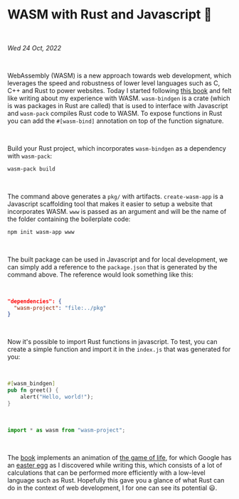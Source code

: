 # WASM with Rust and Javascript :crab:

&nbsp;

_Wed 24 Oct, 2022_

&nbsp;

WebAssembly (WASM) is a new approach towards web development, which leverages the speed and robustness of lower level languages such as C, C++ and Rust to power websites. Today I started following [this book](https://rustwasm.github.io/docs/book/game-of-life/setup.html) and felt like writing about my experience with WASM. `wasm-bindgen` is a crate (which is was packages in Rust are called) that is used to interface with Javascript and `wasm-pack` compiles Rust code to WASM. To expose functions in Rust you can add the `#[wasm-bind]` annotation on top of the function signature.

&nbsp;

Build your Rust project, which incorporates `wasm-bindgen` as a dependency with `wasm-pack`:

```bash
wasm-pack build
```

&nbsp;

The command above generates a `pkg/` with artifacts. `create-wasm-app` is a Javascript scaffolding tool that makes it easier to setup a website that incorporates WASM. `www` is passed as an argument and will be the name of the folder containing the boilerplate code:

```bash
npm init wasm-app www
```

&nbsp;

The built package can be used in Javascript and for local development, we can simply add a reference to the `package.json` that is generated by the command above. The reference would look something like this:

&nbsp;

```json
"dependencies": {
  "wasm-project": "file:../pkg"
}
```

&nbsp;

Now it's possible to import Rust functions in javascript. To test, you can create a simple function and import it in the `index.js` that was generated for you:

&nbsp;

```rust
#[wasm_bindgen]
pub fn greet() {
    alert("Hello, world!");
}
```

&nbsp;

```javascript
import * as wasm from "wasm-project";
```

&nbsp;

The [book](https://rustwasm.github.io/docs/book/game-of-life/setup.html) implements an animation of [the game of life](https://playgameoflife.com/), for which Google has an [easter egg](https://www.google.com/search?q=game+of+life+) as I discovered while writing this, which consists of a lot of calculations that can be performed more efficiently with a low-level language such as Rust. Hopefully this gave you a glance of what Rust can do in the context of web development, I for one can see its potential :smiley:.
